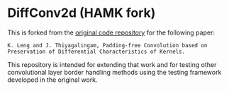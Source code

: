 # DiffConv2d (HAMK fork)

This is forked from the [original code repository](https://github.com/stfc-sciml/DifferentialConv2d) for the following paper: 
```
K. Leng and J. Thiyagalingam, Padding-free Convolution based on
Preservation of Differential Characteristics of Kernels.
```

This repository is intended for extending that work and for testing other convolutional layer border handling methods using the testing framework developed in the original work.
